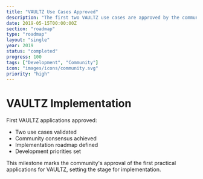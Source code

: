 ```yaml
---
title: "VAULTZ Use Cases Approved"
description: "The first two VAULTZ use cases are approved by the community"
date: 2019-05-15T00:00:00Z
section: "roadmap"
type: "roadmap"
layout: "single"
year: 2019
status: "completed"
progress: 100
tags: ["Development", "Community"]
icon: "images/icons/community.svg"
priority: "high"
---
```


# VAULTZ Implementation

First VAULTZ applications approved:
- Two use cases validated
- Community consensus achieved
- Implementation roadmap defined
- Development priorities set

This milestone marks the community's approval of the first practical applications for VAULTZ, setting the stage for implementation.
